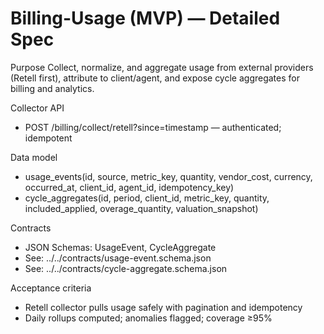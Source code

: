 # Billing-Usage (MVP) — Detailed Spec

Purpose
Collect, normalize, and aggregate usage from external providers (Retell first), attribute to client/agent, and expose cycle aggregates for billing and analytics.

Collector API
- POST /billing/collect/retell?since=timestamp — authenticated; idempotent

Data model
- usage_events(id, source, metric_key, quantity, vendor_cost, currency, occurred_at, client_id, agent_id, idempotency_key)
- cycle_aggregates(id, period, client_id, metric_key, quantity, included_applied, overage_quantity, valuation_snapshot)

Contracts
- JSON Schemas: UsageEvent, CycleAggregate
- See: ../../contracts/usage-event.schema.json
- See: ../../contracts/cycle-aggregate.schema.json

Acceptance criteria
- Retell collector pulls usage safely with pagination and idempotency
- Daily rollups computed; anomalies flagged; coverage ≥95%